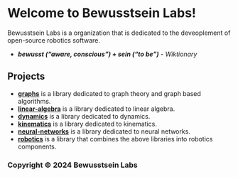 # Welcome to Bewusstsein Labs!

Bewusstsein Labs is a organization that is dedicated to the deveoplement of open-source robotics software.

- ***bewusst (“aware, conscious”) + sein (“to be”)*** - *Wiktionary*

## Projects
- [**graphs**](https://github.com/BewusstseinLabs/graphs) is a library dedicated to graph theory and graph based algorithms.
- [**linear-algebra**](https://github.com/BewusstseinLabs/linear-algebra) is a library dedicated to linear algebra.
- [**dynamics**](https://github.com/BewusstseinLabs/dynamics) is a library dedicated to dynamics.
- [**kinematics**](https://github.com/BewusstseinLabs/kinematics) is a library dedicated to kinematics.
- [**neural-networks**](https://github.com/BewusstseinLabs/neural-networks) is a library dedicated to neural networks.
- [**robotics**](https://github.com/BewusstseinLabs/robotics) is a library that combines the above libraries into robotics components.

### Copyright © 2024 Bewusstsein Labs